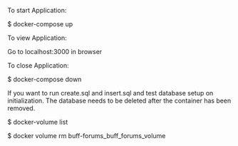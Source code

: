 To start Application:

$ docker-compose up

To view Application:

Go to localhost:3000 in browser

To close Application:

$ docker-compose down

If you want to run create.sql and insert.sql and test database setup on initialization. The database needs to be deleted after the container has been removed.

$ docker-volume list

$ docker volume rm  buff-forums_buff_forums_volume

